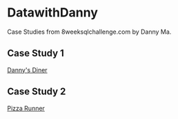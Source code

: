 # DatawithDanny
Case Studies from 8weeksqlchallenge.com by Danny Ma.

## Case Study 1
<a href="https://8weeksqlchallenge.com/case-study-1/"> Danny's Diner </a>

## Case Study 2
<a href="https://8weeksqlchallenge.com/case-study-2/"> Pizza Runner </a>
